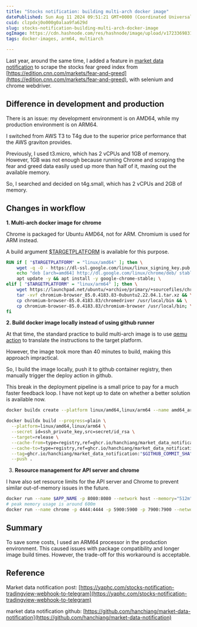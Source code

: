 ```yaml
---
title: "Stocks notification: building multi-arch docker image"
datePublished: Sun Aug 11 2024 09:51:21 GMT+0000 (Coordinated Universal Time)
cuid: clzpdxj0o000g0alaa9fa629d
slug: stocks-notification-building-multi-arch-docker-image
ogImage: https://cdn.hashnode.com/res/hashnode/image/upload/v1723369831738/4660dae9-0e09-491c-8657-c3b5f340b3b1.jpeg
tags: docker-images, arm64, multiarch

---
```


Last year, around the same time, I added a feature in [market data notification](https://yaphc.com/stocks-notification-tradingview-webhook-to-telegram) to scrape the stocks fear greed index from [https://edition.cnn.com/markets/fear-and-greed](https://edition.cnn.com/markets/fear-and-greed), with selenium and chrome webdriver.

## **Difference in development and production**

There is an issue: my development environment is on AMD64, while my production environment is on ARM64.

I switched from AWS T3 to T4g due to the superior price performance that the AWS graviton provides.

Previously, I used t3.micro, which has 2 vCPUs and 1GB of memory. However, 1GB was not enough because running Chrome and scraping the fear and greed data easily used up more than half of it, maxing out the available memory.

So, I searched and decided on t4g.small, which has 2 vCPUs and 2GB of memory.

## Changes in workflow

**1\. Multi-arch docker image for chrome**

Chrome is packaged for Ubuntu AMD64, not for ARM. Chromium is used for ARM instead.

A build argument [$TARGETPLATFORM](https://docs.docker.com/build/building/multi-platform/) is available for this purpose.

```dockerfile
RUN if [ "$TARGETPLATFORM" = "linux/amd64" ]; then \
    wget -q -O - https://dl-ssl.google.com/linux/linux_signing_key.pub | apt-key add - && \
    echo "deb [arch=amd64] http://dl.google.com/linux/chrome/deb/ stable main" >> /etc/apt/sources.list.d/google-chrome.list && \
    apt update -y && apt install -y google-chrome-stable; \
elif [ "$TARGETPLATFORM" = "linux/arm64" ]; then \
    wget https://launchpad.net/ubuntu/+archive/primary/+sourcefiles/chromium-browser/1:85.0.4183.83-0ubuntu2.22.04.1/chromium-browser_85.0.4183.83-0ubuntu2.22.04.1.tar.xz && \
    tar -xvf chromium-browser_85.0.4183.83-0ubuntu2.22.04.1.tar.xz && \
    cp chromium-browser-85.0.4183.83/chromedriver /usr/local/bin && \
    cp chromium-browser-85.0.4183.83/chromium-browser /usr/local/bin; \
fi
```

**2\. Build docker image locally instead of using github runner**

At that time, the standard practice to build multi-arch image is to use [qemu action](https://docs.docker.com/build/ci/github-actions/multi-platform/) to translate the instructions to the target platform.

However, the image took more than 40 minutes to build, making this approach impractical.

So, I build the image locally, push it to github container registry, then manually trigger the deploy action in github.

This break in the deployment pipeline is a small price to pay for a much faster feedback loop. I have not kept up to date on whether a better solution is available now.

```bash
docker buildx create --platform linux/amd64,linux/arm64 --name amd64_arm64 --node amd64_arm640 --use

docker buildx build --progress=plain \
  --platform=linux/amd64,linux/arm64 \
  --secret id=ssh_private_key,src=secret/id_rsa \
  --target=release \
  --cache-from=type=registry,ref=ghcr.io/hanchiang/market_data_notification:buildcache \
  --cache-to=type=registry,ref=ghcr.io/hanchiang/market_data_notification:buildcache,mode=max \
  --tag=ghcr.io/hanchiang/market_data_notification:"$GITHUB_COMMIT_SHA" \
  --push .
```

3. **Resource management for API server and chrome**
    

I have also set resource limits for the API server and Chrome to prevent similar out-of-memory issues in the future.

```bash
docker run --name $APP_NAME -p 8080:8080 --network host --memory="512m" --cpus="0.5"
# peak memory usage is around 600m
docker run --name chrome -p 4444:4444 -p 5900:5900 -p 7900:7900 --network host --memory="1g" --cpus="1" -d seleniarm/standalone-chromium:114.0-20230615
```

## Summary

To save some costs, I used an ARM64 processor in the production environment. This caused issues with package compatibility and longer image build times. However, the trade-off for this workaround is acceptable.

## Reference

Market data notification post: [https://yaphc.com/stocks-notification-tradingview-webhook-to-telegram](https://yaphc.com/stocks-notification-tradingview-webhook-to-telegram)

market data notification github: [https://github.com/hanchiang/market-data-notification](https://github.com/hanchiang/market-data-notification)
